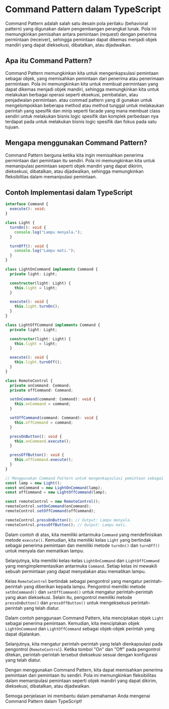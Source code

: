 # Command Pattern dalam TypeScript

Command Pattern adalah salah satu desain pola perilaku (behavioral pattern) yang digunakan dalam pengembangan perangkat lunak. Pola ini memungkinkan pemisahan antara pemintaan (request) dengan penerima permintaan (receiver), sehingga pemintaan dapat dikemas menjadi objek mandiri yang dapat dieksekusi, dibatalkan, atau dijadwalkan.

## Apa itu Command Pattern?

Command Pattern memungkinkan kita untuk mengenkapsulasi pemintaan sebagai objek, yang memisahkan pemintaan dari penerima atau penerimaan permintaan. Pola ini memungkinkan kita untuk membuat permintaan yang dapat dikemas menjadi objek mandiri, sehingga memungkinkan kita untuk melakukan berbagai operasi seperti eksekusi, pembatalan, atau penjadwalan permintaan.
atau commad pattern yang di gunakan untuk mengelompokkan beberapa method atau method tunggal untuk melakaukan perintah yang spesifik dan mirip seperti facade yang mana membuat class sendiri untuk melakukan bisnis logic spesifik dan komplek perbedaan nya terdapat pada untuk melakukan bisnis logic spesifik dan fokus pada satu tujuan.


## Mengapa menggunakan Command Pattern?

Command Pattern berguna ketika kita ingin memisahkan penerima permintaan dari pemintaan itu sendiri. Pola ini memungkinkan kita untuk memanipulasi pemintaan seperti objek mandiri yang dapat dikirim, dieksekusi, dibatalkan, atau dijadwalkan, sehingga memungkinkan fleksibilitas dalam memanipulasi pemintaan.

## Contoh Implementasi dalam TypeScript

```typescript
interface Command {
  execute(): void;
}

class Light {
  turnOn(): void {
    console.log("Lampu menyala.");
  }

  turnOff(): void {
    console.log("Lampu mati.");
  }
}

class LightOnCommand implements Command {
  private light: Light;

  constructor(light: Light) {
    this.light = light;
  }

  execute(): void {
    this.light.turnOn();
  }
}

class LightOffCommand implements Command {
  private light: Light;

  constructor(light: Light) {
    this.light = light;
  }

  execute(): void {
    this.light.turnOff();
  }
}

class RemoteControl {
  private onCommand: Command;
  private offCommand: Command;

  setOnCommand(command: Command): void {
    this.onCommand = command;
  }

  setOffCommand(command: Command): void {
    this.offCommand = command;
  }

  pressOnButton(): void {
    this.onCommand.execute();
  }

  pressOffButton(): void {
    this.offCommand.execute();
  }
}

// Menggunakan Command Pattern untuk mengenkapsulasi pemintaan sebagai objek
const lamp = new Light();
const onCommand = new LightOnCommand(lamp);
const offCommand = new LightOffCommand(lamp);

const remoteControl = new RemoteControl();
remoteControl.setOnCommand(onCommand);
remoteControl.setOffCommand(offCommand);

remoteControl.pressOnButton(); // Output: Lampu menyala.
remoteControl.pressOffButton(); // Output: Lampu mati.
```

Dalam contoh di atas, kita memiliki antarmuka `Command` yang mendefinisikan metode `execute()`. Kemudian, kita memiliki kelas `Light` yang bertindak sebagai penerima pemintaan dan memiliki metode `turnOn()` dan `turnOff()` untuk menyala dan mematikan lampu.

Selanjutnya, kita memiliki kelas-kelas `LightOnCommand` dan `LightOffCommand` yang mengimplementasikan antarmuka `Command`. Setiap kelas ini mewakili sebuah permintaan yang dapat menyalakan atau mematikan lampu.

Kelas `RemoteControl` bertindak sebagai pengontrol yang mengatur perintah-perintah yang diberikan kepada lampu. Pengontrol memiliki metode `setOnCommand()` dan `setOffCommand()` untuk mengatur perintah-perintah yang akan dieksekusi. Selain itu, pengontrol memiliki metode `pressOnButton()` dan `pressOffButton()` untuk mengeksekusi perintah-perintah yang telah diatur.

Dalam contoh penggunaan Command Pattern, kita menciptakan objek `Light` sebagai penerima pemintaan. Kemudian, kita menciptakan objek `LightOnCommand` dan `LightOffCommand` sebagai objek-objek perintah yang dapat dijalankan.

Selanjutnya, kita mengatur perintah-perintah yang telah dienkapsulasi pada pengontrol (`RemoteControl`). Ketika tombol "On" dan "Off" pada pengontrol ditekan, perintah-perintah tersebut dieksekusi sesuai dengan konfigurasi yang telah diatur.

Dengan menggunakan Command Pattern, kita dapat memisahkan penerima pemintaan dari pemintaan itu sendiri. Pola ini memungkinkan fleksibilitas dalam memanipulasi pemintaan seperti objek mandiri yang dapat dikirim, dieksekusi, dibatalkan, atau dijadwalkan.

Semoga penjelasan ini membantu dalam pemahaman Anda mengenai Command Pattern dalam TypeScript!